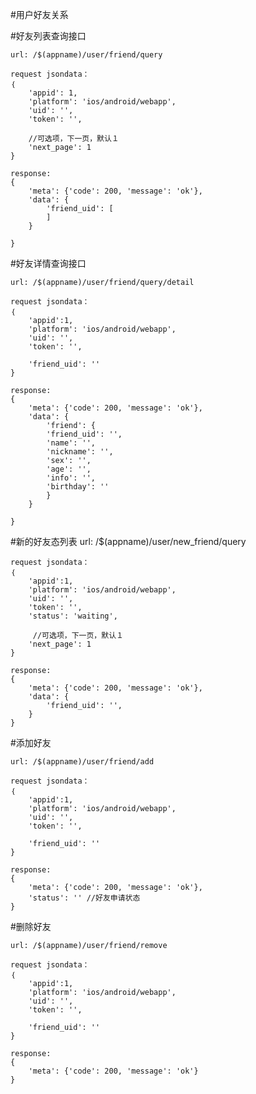 #用户好友关系

#好友列表查询接口

    url: /$(appname)/user/friend/query

    request jsondata：
    ｛
        'appid': 1,
        'platform': 'ios/android/webapp',
        'uid': '',
        'token': '',
    
        //可选项，下一页，默认１
        'next_page': 1
    }

    response:
    {
        'meta': {'code': 200, 'message': 'ok'},
        'data': {
            'friend_uid': [
            ]
        }
    
    }

#好友详情查询接口

    url: /$(appname)/user/friend/query/detail

    request jsondata：
    ｛
        'appid':1,
        'platform': 'ios/android/webapp',
        'uid': '',
        'token': '',
    
        'friend_uid': ''
    }

    response:
    {
        'meta': {'code': 200, 'message': 'ok'},
        'data': {
            'friend': {
            'friend_uid': '',
            'name': '',
            'nickname': '',
            'sex': '',
            'age': '',
            'info': '',
            'birthday': ''
            }
        }
    
    }

#新的好友态列表
    url: /$(appname)/user/new_friend/query

    request jsondata：
    ｛
        'appid':1,
        'platform': 'ios/android/webapp',
        'uid': '',
        'token': '',
        'status': 'waiting',
    
         //可选项，下一页，默认１
        'next_page': 1
    }

    response:
    {
        'meta': {'code': 200, 'message': 'ok'},
        'data': {
            'friend_uid': '',
        }
    }
    


#添加好友

    url: /$(appname)/user/friend/add

    request jsondata：
    ｛
        'appid':1,
        'platform': 'ios/android/webapp',
        'uid': '',
        'token': '',
    
        'friend_uid': ''
    }

    response:
    {
        'meta': {'code': 200, 'message': 'ok'},
        'status': '' //好友申请状态
    }

#删除好友

    url: /$(appname)/user/friend/remove

    request jsondata：
    ｛
        'appid':1,
        'platform': 'ios/android/webapp',
        'uid': '',
        'token': '',
    
        'friend_uid': ''
    }

    response:
    {
        'meta': {'code': 200, 'message': 'ok'}
    }
